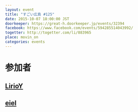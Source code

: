```yaml
---
layout: event
title: "すごい広島 #125"
date: 2015-10-07 18:00:00 JST
doorkeeper: https://great-h.doorkeeper.jp/events/32394
facebook: https://www.facebook.com/events/594285514043992/
togetter: http://togetter.com/li/883965
place: movin_on
categories: events
---
```


# 参加者


## [LirioY](http://twitter.com/LirioY)


## [eiel](http://eiel.info/)
